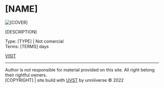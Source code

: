 # [NAME]
![[COVER]](https://unniiiverse.github.io/static/cdn/img/[PROJECT_NAME]/cover.png)

[DESCRIPTION]

Type: [TYPE] | Not comercial <br>
Terms: [TERMS] days <br>

[VISIT](https://unniiiverse.github.io/portfolio/2022/[PROJECT_NAME])

<hr>

Author is not responsible for material provided on this site. All right belong their rightful owners. <br>
[COPYRIGHT] | site build with [UVST](https://github.com/unniiiverse/UVST) by unniiiverse ©️ 2022